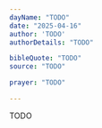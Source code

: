 ```yaml
---
dayName: "TODO"
date: "2025-04-16"
author: 'TODO'
authorDetails: "TODO"

bibleQuote: "TODO"
source: "TODO"

prayer: "TODO"

---
```


TODO
